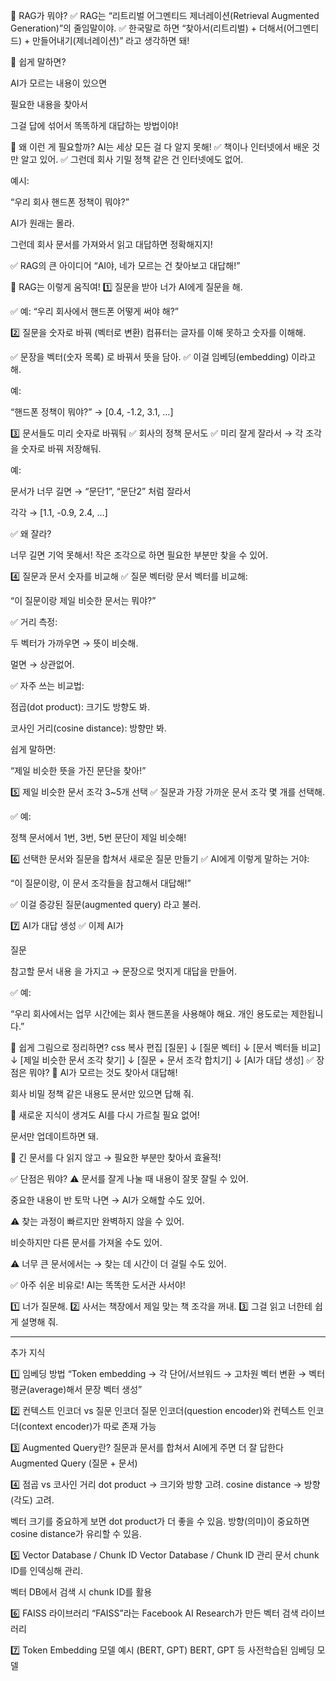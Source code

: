 📌 RAG가 뭐야?
✅ RAG는 “리트리벌 어그멘티드 제너레이션(Retrieval Augmented Generation)”의 줄임말이야.
✅ 한국말로 하면 “찾아서(리트리벌) + 더해서(어그멘티드) + 만들어내기(제너레이션)” 라고 생각하면 돼!

🤔 쉽게 말하면?

AI가 모르는 내용이 있으면

필요한 내용을 찾아서

그걸 답에 섞어서 똑똑하게 대답하는 방법이야!

📌 왜 이런 게 필요할까?
AI는 세상 모든 걸 다 알지 못해!
✅ 책이나 인터넷에서 배운 것만 알고 있어.
✅ 그런데 회사 기밀 정책 같은 건 인터넷에도 없어.

예시:

“우리 회사 핸드폰 정책이 뭐야?”

AI가 원래는 몰라.

그런데 회사 문서를 가져와서 읽고 대답하면 정확해지지!

✅ RAG의 큰 아이디어
“AI야, 네가 모르는 건 찾아보고 대답해!”

📌 RAG는 이렇게 움직여!
1️⃣ 질문을 받아
너가 AI에게 질문을 해.

✅ 예: “우리 회사에서 핸드폰 어떻게 써야 해?”

2️⃣ 질문을 숫자로 바꿔 (벡터로 변환)
컴퓨터는 글자를 이해 못하고 숫자를 이해해.

✅ 문장을 벡터(숫자 목록) 로 바꿔서 뜻을 담아.
✅ 이걸 임베딩(embedding) 이라고 해.

예:

“핸드폰 정책이 뭐야?” → [0.4, -1.2, 3.1, …]

3️⃣ 문서들도 미리 숫자로 바꿔둬
✅ 회사의 정책 문서도
✅ 미리 잘게 잘라서 → 각 조각을 숫자로 바꿔 저장해둬.

예:

문서가 너무 길면 → “문단1”, “문단2” 처럼 잘라서

각각 → [1.1, -0.9, 2.4, …]

✅ 왜 잘라?

너무 길면 기억 못해서!
작은 조각으로 하면 필요한 부분만 찾을 수 있어.

4️⃣ 질문과 문서 숫자를 비교해
✅ 질문 벡터랑 문서 벡터를 비교해:

“이 질문이랑 제일 비슷한 문서는 뭐야?”

✅ 거리 측정:

두 벡터가 가까우면 → 뜻이 비슷해.

멀면 → 상관없어.

✅ 자주 쓰는 비교법:

점곱(dot product): 크기도 방향도 봐.

코사인 거리(cosine distance): 방향만 봐.

쉽게 말하면:

“제일 비슷한 뜻을 가진 문단을 찾아!”

5️⃣ 제일 비슷한 문서 조각 3~5개 선택
✅ 질문과 가장 가까운 문서 조각 몇 개를 선택해.

✅ 예:

정책 문서에서 1번, 3번, 5번 문단이 제일 비슷해!

6️⃣ 선택한 문서와 질문을 합쳐서 새로운 질문 만들기
✅ AI에게 이렇게 말하는 거야:

“이 질문이랑, 이 문서 조각들을 참고해서 대답해!”

✅ 이걸 증강된 질문(augmented query) 라고 불러.

7️⃣ AI가 대답 생성
✅ 이제 AI가

질문

참고할 문서 내용
을 가지고 → 문장으로 멋지게 대답을 만들어.

✅ 예:

“우리 회사에서는 업무 시간에는 회사 핸드폰을 사용해야 해요. 개인 용도로는 제한됩니다.”

📌 쉽게 그림으로 정리하면?
css
복사
편집
[질문]
   ↓
[질문 벡터]
   ↓
[문서 벡터들 비교]
   ↓
[제일 비슷한 문서 조각 찾기]
   ↓
[질문 + 문서 조각 합치기]
   ↓
[AI가 대답 생성]
✅ 장점은 뭐야?
🌟 AI가 모르는 것도 찾아서 대답해!

회사 비밀 정책 같은 내용도 문서만 있으면 답해 줘.

🌟 새로운 지식이 생겨도 AI를 다시 가르칠 필요 없어!

문서만 업데이트하면 돼.

🌟 긴 문서를 다 읽지 않고 → 필요한 부분만 찾아서 효율적!

✅ 단점은 뭐야?
⚠️ 문서를 잘게 나눌 때 내용이 잘못 잘릴 수 있어.

중요한 내용이 반 토막 나면 → AI가 오해할 수도 있어.

⚠️ 찾는 과정이 빠르지만 완벽하지 않을 수 있어.

비슷하지만 다른 문서를 가져올 수도 있어.

⚠️ 너무 큰 문서에서는 → 찾는 데 시간이 더 걸릴 수도 있어.

✅ 아주 쉬운 비유로!
AI는 똑똑한 도서관 사서야!

1️⃣ 너가 질문해.
2️⃣ 사서는 책장에서 제일 맞는 책 조각을 꺼내.
3️⃣ 그걸 읽고 너한테 쉽게 설명해 줘.

---

추가 지식

1️⃣ 임베딩 방법
“Token embedding → 각 단어/서브워드 → 고차원 벡터 변환 → 벡터 평균(average)해서 문장 벡터 생성”

2️⃣ 컨텍스트 인코더 vs 질문 인코더
질문 인코더(question encoder)와 컨텍스트 인코더(context encoder)가 따로 존재 가능

3️⃣ Augmented Query란?
질문과 문서를 합쳐서 AI에게 주면 더 잘 답한다
Augmented Query (질문 + 문서)

4️⃣ 점곱 vs 코사인 거리
dot product → 크기와 방향 고려.
cosine distance → 방향(각도) 고려.

벡터 크기를 중요하게 보면 dot product가 더 좋을 수 있음.
방향(의미)이 중요하면 cosine distance가 유리할 수 있음.

5️⃣ Vector Database / Chunk ID
Vector Database / Chunk ID 관리
문서 chunk ID를 인덱싱해 관리.

벡터 DB에서 검색 시 chunk ID를 활용

6️⃣ FAISS 라이브러리
“FAISS”라는 Facebook AI Research가 만든 벡터 검색 라이브러리 

7️⃣ Token Embedding 모델 예시 (BERT, GPT)
BERT, GPT 등 사전학습된 임베딩 모델